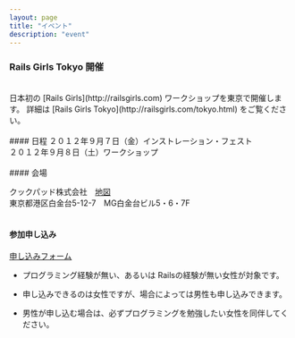 ```yaml
---
layout: page
title: "イベント"
description: "event"
---
```


### Rails Girls Tokyo 開催
<br/>
日本初の [Rails Girls](http://railsgirls.com) ワークショップを東京で開催します。
詳細は [Rails Girls Tokyo](http://railsgirls.com/tokyo.html) をご覧ください。
<br/>
<br/>
#### 日程
２０１２年９月７日（金）インストレーション・フェスト<br/>
２０１２年９月８日（土）ワークショップ
<br/>
<br/>
#### 会場

クックパッド株式会社　[地図](http://info.cookpad.com/location)<br/>
東京都港区白金台5-12-7　MG白金台ビル5・6・7F
<br/>
<br/>
#### 参加申し込み

[申し込みフォーム](http://railsgirls-tokyo.doorkeeper.jp/events/1570)

+ プログラミング経験が無い、あるいは Railsの経験が無い女性が対象です。

+ 申し込みできるのは女性ですが、場合によっては男性も申し込みできます。

+ 男性が申し込む場合は、必ずプログラミングを勉強したい女性を同伴してください。

